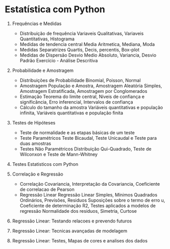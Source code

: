 # Estatística com Python

1. Frequências e Medidas
   * Distribuição de frequência
       Variaveis Qualitativas, Variaveis Quantitativas, Histograma
   * Medidas de tendencia central
       Media Aritmetica, Mediana, Moda
   * Medidas Separatrizes
       Quartis, Decis, percentis, Box-plot
   * Medidas de Dispersão
       Desvio Medio Absoluto, Variancia, Desvio Padrão 
  Exercício - Análise Descritiva

  2. Probabilidade e Amostragem
       * Distribuições de Probabilidade
           Binomial, Poisson, Normal
       * Amostragem
           População e Amostra, Amostragem Aleatória Simples, Amostragem Estratificada, Amostragem por Conglomerados
       * Estimação
           Teorema do limite central, Niveis de confiança e significância, Erro inferencial, Intervalos de confiança
       * Cálculo do tamanho da amostra
           Variáveis quantitativas e população infinita, Variáveis quantitativas e população finita

  3. Testes de Hipóteses
       * Teste de normalidade e as etapas básicas de um teste
       * Teste Paramétricos
           Teste Bicaudal, Teste Unicaudal e Teste para duas amostras
       * Testes Não Paramétricos
           Distribuição Qui-Quadrado, Teste de Wilconxon e Teste de Mann-Whitney
          
  4. Testes Estatisticos com Python
       
  5. Correlação e Regressão
       * Correlação
           Covariancia, Interpretação  da Covariancia, Coeficiente de correlacao de Pearson
       * Regressão Linear
           Regressão Linear Simples, Mínimos Quadrados Ordinários, Previsões, Residuos
           Suposições sobre o termo de erro u, Coeficiente de determinação R2, Testes aplicados a modelos de regressão
           Normalidade dos residuos, Simetria, Curtose
         
  6. Regressão Linear: Testando relacoes e prevendo futuros
       
  8. Regressão Linear: Tecnicas avançadas de modelagem
     
  9. Regressão Linear: Testes, Mapas de cores e analises dos dados 
         
